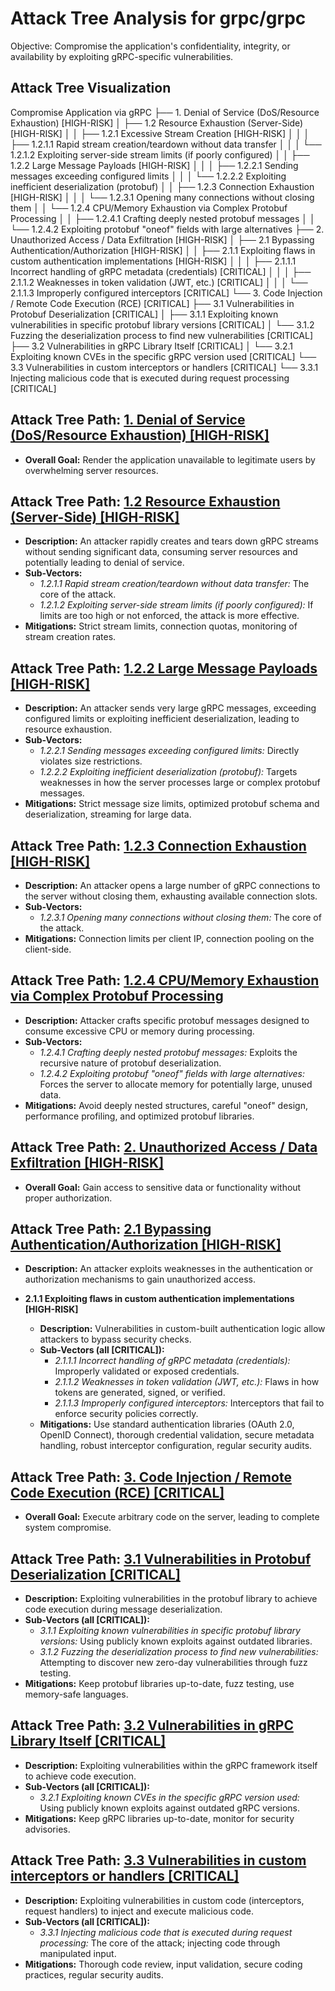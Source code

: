 # Attack Tree Analysis for grpc/grpc

Objective: Compromise the application's confidentiality, integrity, or availability by exploiting gRPC-specific vulnerabilities.

## Attack Tree Visualization

Compromise Application via gRPC
├── 1. Denial of Service (DoS/Resource Exhaustion) [HIGH-RISK]
│   ├── 1.2  Resource Exhaustion (Server-Side) [HIGH-RISK]
│   │   ├── 1.2.1  Excessive Stream Creation [HIGH-RISK]
│   │   │   ├── 1.2.1.1  Rapid stream creation/teardown without data transfer
│   │   │   └── 1.2.1.2  Exploiting server-side stream limits (if poorly configured)
│   │   ├── 1.2.2  Large Message Payloads [HIGH-RISK]
│   │   │   ├── 1.2.2.1  Sending messages exceeding configured limits
│   │   │   └── 1.2.2.2  Exploiting inefficient deserialization (protobuf)
│   │   ├── 1.2.3  Connection Exhaustion [HIGH-RISK]
│   │   │   └── 1.2.3.1  Opening many connections without closing them
│   │   └── 1.2.4  CPU/Memory Exhaustion via Complex Protobuf Processing
│   │       ├── 1.2.4.1  Crafting deeply nested protobuf messages
│   │       └── 1.2.4.2  Exploiting protobuf "oneof" fields with large alternatives
├── 2. Unauthorized Access / Data Exfiltration [HIGH-RISK]
│   ├── 2.1  Bypassing Authentication/Authorization [HIGH-RISK]
│   │   ├── 2.1.1  Exploiting flaws in custom authentication implementations [HIGH-RISK]
│   │   │   ├── 2.1.1.1  Incorrect handling of gRPC metadata (credentials) [CRITICAL]
│   │   │   ├── 2.1.1.2  Weaknesses in token validation (JWT, etc.) [CRITICAL]
│   │   │   └── 2.1.1.3  Improperly configured interceptors [CRITICAL]
└── 3. Code Injection / Remote Code Execution (RCE) [CRITICAL]
    ├── 3.1  Vulnerabilities in Protobuf Deserialization [CRITICAL]
    │   ├── 3.1.1  Exploiting known vulnerabilities in specific protobuf library versions [CRITICAL]
    │   └── 3.1.2  Fuzzing the deserialization process to find new vulnerabilities [CRITICAL]
    ├── 3.2  Vulnerabilities in gRPC Library Itself [CRITICAL]
    │   └── 3.2.1  Exploiting known CVEs in the specific gRPC version used [CRITICAL]
    └── 3.3 Vulnerabilities in custom interceptors or handlers [CRITICAL]
        └── 3.3.1 Injecting malicious code that is executed during request processing [CRITICAL]

## Attack Tree Path: [1. Denial of Service (DoS/Resource Exhaustion) [HIGH-RISK]](./attack_tree_paths/1__denial_of_service__dosresource_exhaustion___high-risk_.md)

*   **Overall Goal:** Render the application unavailable to legitimate users by overwhelming server resources.

## Attack Tree Path: [1.2 Resource Exhaustion (Server-Side) [HIGH-RISK]](./attack_tree_paths/1_2_resource_exhaustion__server-side___high-risk_.md)

*   **Description:**  An attacker rapidly creates and tears down gRPC streams without sending significant data, consuming server resources and potentially leading to denial of service.
*   **Sub-Vectors:**
    *   *1.2.1.1 Rapid stream creation/teardown without data transfer:*  The core of the attack.
    *   *1.2.1.2 Exploiting server-side stream limits (if poorly configured):*  If limits are too high or not enforced, the attack is more effective.
*   **Mitigations:**  Strict stream limits, connection quotas, monitoring of stream creation rates.

## Attack Tree Path: [1.2.2 Large Message Payloads [HIGH-RISK]](./attack_tree_paths/1_2_2_large_message_payloads__high-risk_.md)

*   **Description:**  An attacker sends very large gRPC messages, exceeding configured limits or exploiting inefficient deserialization, leading to resource exhaustion.
*   **Sub-Vectors:**
    *   *1.2.2.1 Sending messages exceeding configured limits:*  Directly violates size restrictions.
    *   *1.2.2.2 Exploiting inefficient deserialization (protobuf):*  Targets weaknesses in how the server processes large or complex protobuf messages.
*   **Mitigations:**  Strict message size limits, optimized protobuf schema and deserialization, streaming for large data.

## Attack Tree Path: [1.2.3 Connection Exhaustion [HIGH-RISK]](./attack_tree_paths/1_2_3_connection_exhaustion__high-risk_.md)

*   **Description:** An attacker opens a large number of gRPC connections to the server without closing them, exhausting available connection slots.
*   **Sub-Vectors:**
    *   *1.2.3.1 Opening many connections without closing them:* The core of the attack.
*   **Mitigations:** Connection limits per client IP, connection pooling on the client-side.

## Attack Tree Path: [1.2.4 CPU/Memory Exhaustion via Complex Protobuf Processing](./attack_tree_paths/1_2_4_cpumemory_exhaustion_via_complex_protobuf_processing.md)

* **Description:** Attacker crafts specific protobuf messages designed to consume excessive CPU or memory during processing.
* **Sub-Vectors:**
    * *1.2.4.1 Crafting deeply nested protobuf messages:* Exploits the recursive nature of protobuf deserialization.
    * *1.2.4.2 Exploiting protobuf "oneof" fields with large alternatives:* Forces the server to allocate memory for potentially large, unused data.
* **Mitigations:** Avoid deeply nested structures, careful "oneof" design, performance profiling, and optimized protobuf libraries.

## Attack Tree Path: [2. Unauthorized Access / Data Exfiltration [HIGH-RISK]](./attack_tree_paths/2__unauthorized_access__data_exfiltration__high-risk_.md)

*   **Overall Goal:** Gain access to sensitive data or functionality without proper authorization.

## Attack Tree Path: [2.1 Bypassing Authentication/Authorization [HIGH-RISK]](./attack_tree_paths/2_1_bypassing_authenticationauthorization__high-risk_.md)

*   **Description:**  An attacker exploits weaknesses in the authentication or authorization mechanisms to gain unauthorized access.

*   **2.1.1 Exploiting flaws in custom authentication implementations [HIGH-RISK]**
    *   **Description:**  Vulnerabilities in custom-built authentication logic allow attackers to bypass security checks.
    *   **Sub-Vectors (all [CRITICAL]):**
        *   *2.1.1.1 Incorrect handling of gRPC metadata (credentials):*  Improperly validated or exposed credentials.
        *   *2.1.1.2 Weaknesses in token validation (JWT, etc.):*  Flaws in how tokens are generated, signed, or verified.
        *   *2.1.1.3 Improperly configured interceptors:*  Interceptors that fail to enforce security policies correctly.
    *   **Mitigations:**  Use standard authentication libraries (OAuth 2.0, OpenID Connect), thorough credential validation, secure metadata handling, robust interceptor configuration, regular security audits.

## Attack Tree Path: [3. Code Injection / Remote Code Execution (RCE) [CRITICAL]](./attack_tree_paths/3__code_injection__remote_code_execution__rce___critical_.md)

*   **Overall Goal:** Execute arbitrary code on the server, leading to complete system compromise.

## Attack Tree Path: [3.1 Vulnerabilities in Protobuf Deserialization [CRITICAL]](./attack_tree_paths/3_1_vulnerabilities_in_protobuf_deserialization__critical_.md)

*   **Description:**  Exploiting vulnerabilities in the protobuf library to achieve code execution during message deserialization.
*   **Sub-Vectors (all [CRITICAL]):**
    *   *3.1.1 Exploiting known vulnerabilities in specific protobuf library versions:*  Using publicly known exploits against outdated libraries.
    *   *3.1.2 Fuzzing the deserialization process to find new vulnerabilities:*  Attempting to discover new zero-day vulnerabilities through fuzz testing.
*   **Mitigations:**  Keep protobuf libraries up-to-date, fuzz testing, use memory-safe languages.

## Attack Tree Path: [3.2 Vulnerabilities in gRPC Library Itself [CRITICAL]](./attack_tree_paths/3_2_vulnerabilities_in_grpc_library_itself__critical_.md)

*   **Description:**  Exploiting vulnerabilities within the gRPC framework itself to achieve code execution.
*   **Sub-Vectors (all [CRITICAL]):**
    *   *3.2.1 Exploiting known CVEs in the specific gRPC version used:*  Using publicly known exploits against outdated gRPC versions.
*   **Mitigations:**  Keep gRPC libraries up-to-date, monitor for security advisories.

## Attack Tree Path: [3.3 Vulnerabilities in custom interceptors or handlers [CRITICAL]](./attack_tree_paths/3_3_vulnerabilities_in_custom_interceptors_or_handlers__critical_.md)

*   **Description:**  Exploiting vulnerabilities in custom code (interceptors, request handlers) to inject and execute malicious code.
*   **Sub-Vectors (all [CRITICAL]):**
    *   *3.3.1 Injecting malicious code that is executed during request processing:*  The core of the attack; injecting code through manipulated input.
*   **Mitigations:**  Thorough code review, input validation, secure coding practices, regular security audits.

